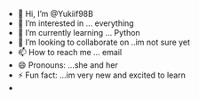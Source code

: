 - 👋 Hi, I’m @Yukiif98B
- 👀 I’m interested in ... everything 
- 🌱 I’m currently learning ... Python 
- 💞️ I’m looking to collaborate on ..im not sure yet
- 📫 How to reach me ... email 
- 😄 Pronouns: ...she and her 
- ⚡ Fun fact: ...im very new and excited to learn
- 

<!---
Yukiif98B/Yukiif98B is a ✨ special ✨ repository because its `README.md` (this file) appears on your GitHub profile.
You can click the Preview link to take a look at your changes.
--->
